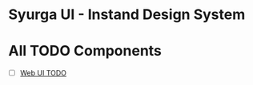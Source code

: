 # Syurga UI - Instand Design System

# All TODO Components

- [ ] [Web UI TODO](./ui/web-ui//TODO.md)
